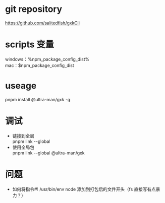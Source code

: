 # git repository

https://github.com/salitedfish/gxkCli

# scripts 变量

windows：%npm_package_config_dist%  
mac：$npm_package_config_dist

# useage

pnpm install @ultra-man/gxk -g

# 调试

- 链接到全局  
  pnpm link --global
- 使用全局包  
  pnpm link --global @ultra-man/gxk

# 问题

- 如何将指令#! /usr/bin/env node 添加到打包后的文件开头（fs 直接写有点暴力？）
